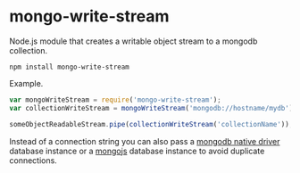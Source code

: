 mongo-write-stream
==================

Node.js module that creates a writable object stream to a mongodb collection.

```
npm install mongo-write-stream
```

Example.

```js
var mongoWriteStream = require('mongo-write-stream');
var collectionWriteStream = mongoWriteStream('mongodb://hostname/mydb');

someObjectReadableStream.pipe(collectionWriteStream('collectionName'));
```

Instead of a connection string you can also pass a [mongodb native driver](https://github.com/mongodb/node-mongodb-native)
database instance or a [mongojs](https://github.com/mafintosh/mongojs) database instance to avoid duplicate connections.
